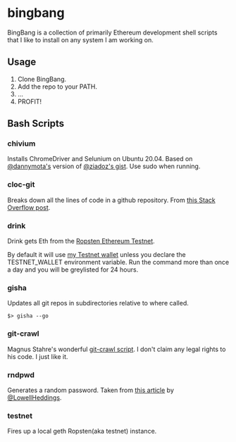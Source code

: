 # bingbang
BingBang is a collection of primarily Ethereum development shell scripts that I like to install on any system I am working on. 

## Usage

1. Clone BingBang.
2. Add the repo to your PATH.
3. ...
4. PROFIT!

## Bash Scripts

### chivium

Installs ChromeDriver and Selunium on Ubuntu 20.04. Based
on [@dannymota's](https://gist.github.com/dannymota/0878e11b901a46f491f19190f0acb4be) version of [@ziadoz's gist](https://gist.github.com/ziadoz/3e8ab7e944d02fe872c3454d17af31a5). Use sudo when running.

### cloc-git

Breaks down all the lines of code in a github repository. From [this Stack Overflow post](https://stackoverflow.com/a/29012789).

### drink

Drink gets Eth from the [Ropsten Ethereum Testnet](https://ropsten.etherscan.io/). 

By default it will use [my Testnet wallet](https://ropsten.etherscan.io/address/0x16a94747d128c3ebb779ce32a9ecf125f3f89799) unless you declare the TESTNET_WALLET environment variable. Run the command more than once a day and you will be greylisted for 24 hours. 

### gisha

Updates all git repos in subdirectories relative to where called. 

```
$> gisha --go
```

### git-crawl

Magnus Stahre's wonderful [git-crawl script](https://github.com/magnusstahre/git-stuff). I don't claim any legal rights to his code. I just like it.

### rndpwd

Generates a random password. Taken from [this article](https://www.howtogeek.com/howto/30184/10-ways-to-generate-a-random-password-from-the-command-line/) by [@LowellHeddings](https://twitter.com/lowellheddings).

### testnet

Fires up a local geth Ropsten(aka testnet) instance.
